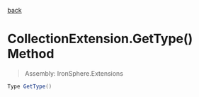 ﻿

[back](/IronSphere.Extensions/types/CollectionExtension)

# CollectionExtension.GetType() Method

> Assembly: IronSphere.Extensions

```csharp
Type GetType()
```



 